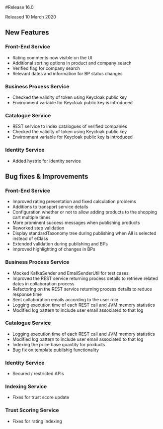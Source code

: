 #Release 16.0

Released 10 March 2020

## New Features

### Front-End Service

- Rating comments now visible on the UI
- Additional sorting options in product and company search
- Verified flag for company search
- Relevant dates and information for BP status changes

### Business Process Service

- Checked the validity of token using Keycloak public key
- Environment variable for Keycloak public key is introduced

### Catalogue Service

- REST service to index catalogues of verified companies
- Checked the validity of token using Keycloak public key
- Environment variable for Keycloak public key is introduced

### Identity Service

- Added hystrix for identity service

## Bug fixes & Improvements

### Front-End Service

- Improved rating presentation and fixed calculation problems
- Additions to transport service details
- Configuration whether or not to allow adding products to the shopping cart multiple times
- More prominent success messages when publishing products
- Reworked step validation
- Display standardTaxonomy tree during publishing when All is selected instead of eClass
- Extended validation during publishing and BPs
- Improved highlighting of changes in BPs

### Business Process Service

- Mocked KafkaSender and EmailSenderUtil for test cases
- Improved the REST service returning process details to retrieve related dates in collaboration process
- Refactoring on the REST service returning process details to reduce response time
- Sent collaboration emails according to the user role
- Logging execution time of each REST call and JVM memory statistics
- Modified log pattern to include user email associated to that log

### Catalogue Service

- Logging execution time of each REST call and JVM memory statistics
- Modified log pattern to include user email associated to that log
- Indexing the price base quantity for products
- Bug fix on template publishig functionality

### Identity Service

- Secured / restricted APIs

### Indexing Service

- Fixes for trust score update

### Trust Scoring Service

- Fixes for rating indexing